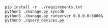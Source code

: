 
    pip install -r  ./requirements.txt
    python3 ./manage.py syncdb
    python3 ./manage.py runserver 0.0.0.0:8000&
    python3 ./query_devices.py
